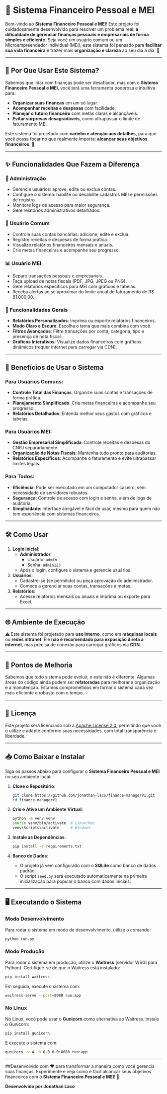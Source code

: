 # 💼 Sistema Financeiro Pessoal e MEI

Bem-vindo ao **Sistema Financeiro Pessoal e MEI**! Este projeto foi cuidadosamente desenvolvido para resolver um problema real: **a dificuldade de gerenciar finanças pessoais e empresariais de forma simples e eficiente**. Seja você um usuário comum ou um Microempreendedor Individual (MEI), este sistema foi pensado para **facilitar sua vida financeira** e trazer mais **organização e clareza** ao seu dia a dia. 🌟

---

## 🎯 Por Que Usar Este Sistema?

Sabemos que lidar com finanças pode ser desafiador, mas com o **Sistema Financeiro Pessoal e MEI**, você terá uma ferramenta poderosa e intuitiva para:

- **Organizar suas finanças** em um só lugar.
- **Acompanhar receitas e despesas** com facilidade.
- **Planejar o futuro financeiro** com metas claras e alcançáveis.
- **Evitar surpresas desagradáveis**, como ultrapassar o limite de faturamento MEI.

Este sistema foi projetado com **carinho e atenção aos detalhes**, para que você possa focar no que realmente importa: **alcançar seus objetivos financeiros**. 💖

---

## ✨ Funcionalidades Que Fazem a Diferença

### 🔑 Administração

- Gerencie usuários: aprove, edite ou exclua contas.
- Configure o sistema: habilite ou desabilite cadastros MEI e permissões de registro.
- Monitore logs de acesso para maior segurança.
- Gere relatórios administrativos detalhados.

### 🏦 Usuário Comum

- Controle suas contas bancárias: adicione, edite e exclua.
- Registre receitas e despesas de forma prática.
- Visualize relatórios financeiros mensais e anuais.
- Crie metas financeiras e acompanhe seu progresso.

### 📊 Usuário MEI

- Separe transações pessoais e empresariais.
- Faça upload de notas fiscais (PDF, JPG, JPEG ou PNG).
- Gere relatórios específicos para MEI com gráficos e tabelas.
- Receba alertas ao se aproximar do limite anual de faturamento de R$ 81.000,00.

### 🌟 Funcionalidades Gerais

- **Relatórios Personalizados**: Imprima ou exporte relatórios financeiros.
- **Modo Claro e Escuro**: Escolha o tema que mais combina com você.
- **Filtros Avançados**: Filtre transações por conta, categoria, tipo e presença de nota fiscal.
- **Gráficos Interativos**: Visualize dados financeiros com gráficos dinâmicos (requer internet para carregar via CDN).

---

## 🚀 Benefícios de Usar o Sistema

### Para Usuários Comuns:

- **Controle Total das Finanças**: Organize suas contas e transações de forma prática.
- **Planejamento Simplificado**: Crie metas financeiras e acompanhe seu progresso.
- **Relatórios Detalhados**: Entenda melhor seus gastos com gráficos e tabelas.

### Para Usuários MEI:

- **Gestão Empresarial Simplificada**: Controle receitas e despesas do CNPJ separadamente.
- **Organização de Notas Fiscais**: Mantenha tudo pronto para auditorias.
- **Relatórios Específicos**: Acompanhe o faturamento e evite ultrapassar limites legais.

### Para Todos:

- **Eficiência**: Pode ser executado em um computador caseiro, sem necessidade de servidores robustos.
- **Segurança**: Controle de acesso com login e senha, além de logs de auditoria.
- **Simplicidade**: Interface amigável e fácil de usar, mesmo para quem não tem experiência com sistemas financeiros.

---

## 🛠️ Como Usar

1. **Login Inicial**:
   - **Administrador**:
     - Usuário: `admin`
     - Senha: `admin123`
   - Após o login, configure o sistema e gerencie usuários.
2. **Usuários**:
   - Cadastre-se (se permitido) ou peça aprovação do administrador.
   - Comece a gerenciar suas contas, transações e metas.
3. **Relatórios**:
   - Acesse relatórios mensais ou anuais e imprima ou exporte para Excel.

---

## 🌐 Ambiente de Execução

⚠️ Este sistema foi projetado para **uso interno**, como em **máquinas locais** ou **redes intranet**. Ele **não é recomendado para exposição direta à internet**, mas precisa de conexão para carregar gráficos via **CDN**.

---

## 🔧 Pontos de Melhoria

Sabemos que todo sistema pode evoluir, e este não é diferente. Algumas áreas do código ainda podem ser **refatoradas** para melhorar a organização e a manutenção. Estamos comprometidos em tornar o sistema cada vez mais eficiente e robusto com o tempo. 💡

---

## 📜 Licença

Este projeto será licenciado sob a [Apache License 2.0](https://www.apache.org/licenses/LICENSE-2.0), permitindo que você o utilize e adapte conforme suas necessidades, com total transparência e liberdade.

---

## 📥 Como Baixar e Instalar

Siga os passos abaixo para configurar o **Sistema Financeiro Pessoal e MEI** no seu ambiente local:

1. **Clone o Repositório**:

   ```bash
   git clone https://github.com/jonathan-laco/finance-managerV1.git
   cd finance-managerV1
   ```

2. **Crie e Ative um Ambiente Virtual**:

   ```bash
   python -m venv venv
   source venv/bin/activate  # Linux/Mac
   venv\Scripts\activate     # Windows
   ```

3. **Instale as Dependências**:

   ```bash
   pip install -r requirements.txt
   ```

4. **Banco de Dados**:
   - O projeto já vem configurado com o **SQLite** como banco de dados padrão.
   - O script `seed.py` será executado automaticamente na primeira inicialização para popular o banco com dados iniciais.

---

## 🖥️ Executando o Sistema

### Modo Desenvolvimento

Para rodar o sistema em modo de desenvolvimento, utilize o comando:

```bash
python run.py
```

### Modo Produção

Para rodar o sistema em produção, utilize o **Waitress** (servidor WSGI para Python). Certifique-se de que o Waitress está instalado:

```bash
pip install waitress
```

Em seguida, execute o sistema com:

```bash
waitress-serve --port=8080 run:app
```

### No Linux

No Linux, você pode usar o **Gunicorn** como alternativa ao Waitress. Instale o Gunicorn:

```bash
pip install gunicorn
```

E execute o sistema com:

```bash
gunicorn -w 4 -b 0.0.0.0:8080 run:app
```

---

##Desenvolvido com ❤️ para transformar a maneira como você gerencia suas finanças. Experimente e veja como é fácil alcançar seus objetivos financeiros com o **Sistema Financeiro Pessoal e MEI**! 🌟

**Desenvolvido por Jonathan Laco**
